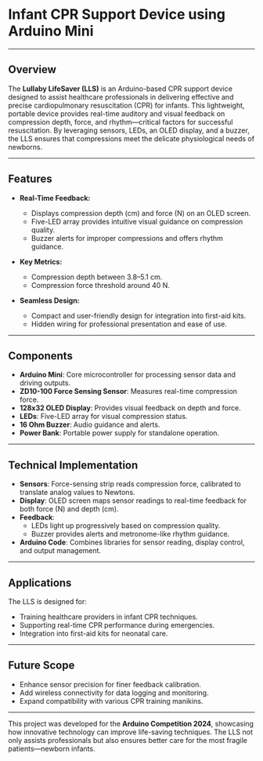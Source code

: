 # Infant CPR Support Device using Arduino Mini

---

## Overview
The **Lullaby LifeSaver (LLS)** is an Arduino-based CPR support device designed to assist healthcare professionals in delivering effective and precise cardiopulmonary resuscitation (CPR) for infants. This lightweight, portable device provides real-time auditory and visual feedback on compression depth, force, and rhythm—critical factors for successful resuscitation. By leveraging sensors, LEDs, an OLED display, and a buzzer, the LLS ensures that compressions meet the delicate physiological needs of newborns.

---

## Features
- **Real-Time Feedback:**
  - Displays compression depth (cm) and force (N) on an OLED screen.
  - Five-LED array provides intuitive visual guidance on compression quality.
  - Buzzer alerts for improper compressions and offers rhythm guidance.

- **Key Metrics:**
  - Compression depth between 3.8–5.1 cm.
  - Compression force threshold around 40 N.

- **Seamless Design:**
  - Compact and user-friendly design for integration into first-aid kits.
  - Hidden wiring for professional presentation and ease of use.

---

## Components
- **Arduino Mini**: Core microcontroller for processing sensor data and driving outputs.
- **ZD10-100 Force Sensing Sensor**: Measures real-time compression force.
- **128x32 OLED Display**: Provides visual feedback on depth and force.
- **LEDs**: Five-LED array for visual compression status.
- **16 Ohm Buzzer**: Audio guidance and alerts.
- **Power Bank**: Portable power supply for standalone operation.

---

## Technical Implementation
- **Sensors**: Force-sensing strip reads compression force, calibrated to translate analog values to Newtons.
- **Display**: OLED screen maps sensor readings to real-time feedback for both force (N) and depth (cm).
- **Feedback**:
  - LEDs light up progressively based on compression quality.
  - Buzzer provides alerts and metronome-like rhythm guidance.
- **Arduino Code**: Combines libraries for sensor reading, display control, and output management.

---

## Applications
The LLS is designed for:
- Training healthcare providers in infant CPR techniques.
- Supporting real-time CPR performance during emergencies.
- Integration into first-aid kits for neonatal care.

---

## Future Scope
- Enhance sensor precision for finer feedback calibration.
- Add wireless connectivity for data logging and monitoring.
- Expand compatibility with various CPR training manikins.

---

This project was developed for the **Arduino Competition 2024**, showcasing how innovative technology can improve life-saving techniques. The LLS not only assists professionals but also ensures better care for the most fragile patients—newborn infants.
